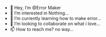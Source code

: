 - 👋 Hey, I’m @Error Maker
- 👀 I’m interested in Nothing...
- 🌱 I’m currently learning how to make error...
- 💞️ I’m looking to collaborate on what i love...
- 📫 How to reach me? no way...


